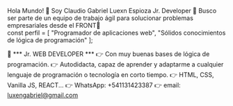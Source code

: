 
Hola Mundo! 👋
Soy Claudio Gabriel Luexn Espioza
Jr. Developer 
🎯 Busco ser parte de un equipo de trabajo ágil para solucionar problemas empresariales desde el FRONT🚀
<br>
              const perfil = [
                  "Programador de aplicaciones web",
                  "Sólidos conocimientos de lógica de programación"
              ];


📄 *** Jr. WEB DEVELOPER ***
👉 Con muy buenas bases de lógica de programación.
👉 Autodidacta, capaz de aprender y adaptarme a cualquier lenguaje de programación o tecnología en corto tiempo.
👉 HTML, CSS, Vanilla JS, REACT...
👉 WhatsApp: +541131423387
👉 email: luxengabriel@gmail.com
<!--
**Claudioluxt/Claudioluxt** is a ✨ _special_ ✨ repository because its `README.md` (this file) appears on your GitHub profile.

Here are some ideas to get you started:

- 🔭 I’m currently working on ...
- 🌱 I’m currently learning ...
- 👯 I’m looking to collaborate on ...
- 🤔 I’m looking for help with ...
- 💬 Ask me about ...
- 📫 How to reach me: ...
- 😄 Pronouns: ...
- ⚡ Fun fact: ...
-->
